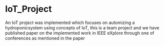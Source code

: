 # IoT_Project

An IoT project was implemented which focuses on automizing a hydroponicsystem using concepts of IoT, this is a team project and we have published paper on the implemented work in IEEE eXplore through one of conferences as mentioned in the paper
